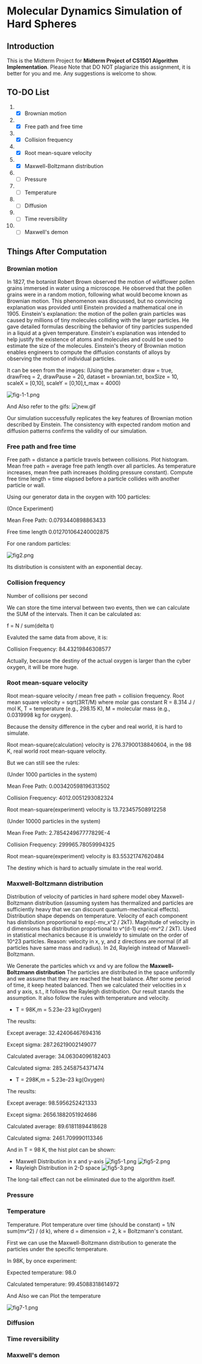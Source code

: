# Molecular Dynamics Simulation of Hard Spheres

## Introduction

This is the Midterm Project for **Midterm Project of CS1501 Algorithm Implementation**.
Please Note that DO NOT plagiarize this assignment, it is better for you and me.
Any suggestions is welcome to show.

## TO-DO List

1. - [x] Brownian motion
2. - [x] Free path and free time
3. - [x] Collision frequency
4. - [x] Root mean-square velocity
5. - [x] Maxwell-Boltzmann distribution
6. - [ ] Pressure
7. - [ ] Temperature
8. - [ ] Diffusion
9. - [ ] Time reversibility
10. - [ ] Maxwell's demon

## Things After Computation

### Brownian motion

In 1827, the botanist Robert Brown observed the motion of wildflower pollen grains immersed 
in water using a microscope. He observed that the pollen grains were in a random motion, following 
what would become known as Brownian motion. This phenomenon was discussed, but no convincing 
explanation was provided until Einstein provided a mathematical one in 1905. 
Einstein's explanation: the motion of the pollen grain particles was caused by millions of 
tiny molecules colliding with the larger particles. He gave detailed formulas describing the 
behavior of tiny particles suspended in a liquid at a given temperature. Einstein's explanation 
was intended to help justify the existence of atoms and molecules and could be used to estimate 
the size of the molecules. Einstein's theory of Brownian motion enables engineers to compute the 
diffusion constants of alloys by observing the motion of individual particles.

It can be seen from the images:
(Using the parameter: draw = true, drawFreq = 2, drawPause = 20, dataset = brownian.txt,
boxSize = 10, scaleX = [0,10], scaleY = [0,10],t_max = 4000)

![fig-1-1.png](img/fig-1-1.png)

And Also refer to the gifs:
![new.gif](img/new.gif)

Our simulation successfully replicates the key features of Brownian motion described by Einstein.
The consistency with expected random motion and diffusion patterns confirms the validity of 
our simulation.

### Free path and free time
Free path = distance a particle travels between collisions. Plot histogram. 
Mean free path = average free path length over all particles. As temperature 
increases, mean free path increases (holding pressure constant). Compute free 
time length = time elapsed before a particle collides with another particle 
or wall.

Using our generator data in the oxygen with 100 particles:

(Once Experiment)

Mean Free Path: 0.0793440898863433

Free time length 0.012701064240002875

For one random particles:

![fig2.png](img/fig2.png)

Its distribution is consistent with an exponential decay.


### Collision frequency

Number of collisions per second

We can store the time interval between two events, then we can calculate the SUM
of the intervals. Then it can be calculated as:

f = N / sum(delta t)

Evaluted the same data from above, it is:

Collision Frequency: 84.43219846308577

Actually, because the destiny of the actual oxygen is larger than the cyber oxygen, it will be more huge.

### Root mean-square velocity

Root mean-square velocity / mean free path = collision frequency. 
Root mean square velocity = sqrt(3RT/M) where molar gas constant 
R = 8.314 J / mol K, T = temperature (e.g., 298.15 K), 
M = molecular mass (e.g., 0.0319998 kg for oxygen).

Because the density difference in the cyber and real world, it is hard to simulate.

Root mean-square(calculation) velocity is 276.37900138840604, in the 98 K, real world root mean-square velocity.

But we can still see the rules:

(Under 1000 particles in the system)

Mean Free Path: 0.003420598196313502

Collision Frequency: 4012.0051293082324

Root mean-square(experiment) velocity is 13.723457508912258


(Under 10000 particles in the system)

Mean Free Path: 2.785424967777829E-4

Collision Frequency: 299965.78059994325

Root mean-square(experiment) velocity is 83.55321747620484

The destiny which is hard to actually simulate in the real world.


### Maxwell-Boltzmann distribution

Distribution of velocity of particles in hard sphere model obey 
Maxwell-Boltzmann distribution (assuming system has thermalized 
and particles are sufficiently heavy that we can discount 
quantum-mechanical effects). Distribution shape depends on 
temperature. Velocity of each component has distribution 
proportional to exp(-mv_x^2 / 2kT). Magnitude of velocity in 
d dimensions has distribution proportional to v^(d-1) exp(-mv^2 /
2kT). Used in statistical mechanics because it is unwieldy 
to simulate on the order of 10^23 particles. 
Reason: velocity in x, y, and z directions are
normal (if all particles have same mass and radius). 
In 2d, Rayleigh instead of Maxwell-Boltzmann.

We Generate the particles which vx and vy are follow the **Maxwell-Boltzmann distribution**
The particles are distributed in the space uniformlly and we assume that
they are reached the heat balance. After some period of time, it keep heated balanced.
Then we calculated their velocities in x and y axis, s.t., it follows the 
Rayleigh distribution. Our result stands the assumption. It also follow the
rules with temperature and velocity.

- T = 98K,m = 5.23e-23 kg(Oxygen)

The reuslts:

Except average: 32.42406467694316

Except sigma: 287.26219002149077

Calculated average: 34.06304096182403

Calculated sigma: 285.2458754371474

- T = 298K,m = 5.23e-23 kg(Oxygen)

The reuslts:

Except average: 98.5956252421333

Except sigma: 2656.1882051924686

Calculated average: 89.61811894418628

Calculated sigma: 2461.709990113346

And in T = 98 K, the hist plot can be shown:
- Maxwell Distribution in x and y-axis
![fig5-1.png](img/fig5-1.png)
![fig5-2.png](img/fig5-2.png)
- Rayleigh Distribution in 2-D space
![fig5-3.png](img/fig5-3.png)

The long-tail effect can not be eliminated due to the algorithm itself.
### Pressure

### Temperature
Temperature. Plot temperature over time (should be constant) = 1/N sum(mv^2) /
(d k), where d = dimension = 2, k = Boltzmann's constant.

First we can use the Maxwell-Boltzmann distribution to generate the
particles under the specific temperature.

In 98K, by once experiment:

Expected temperature: 98.0

Calculated temperature: 99.45088318614972

And Also we can Plot the temperature

![fig7-1.png](img/fig7-1.png)

### Diffusion

### Time reversibility

### Maxwell's demon
